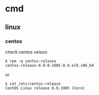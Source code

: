 # cmd

## linux

### centos

check centos veison

    $ rpm -q centos-release
    centos-release-8.0-0.1905.0.9.el8.x86_64

or

    $ cat /etc/centos-release
    CentOS Linux release 8.0.1905 (Core)
